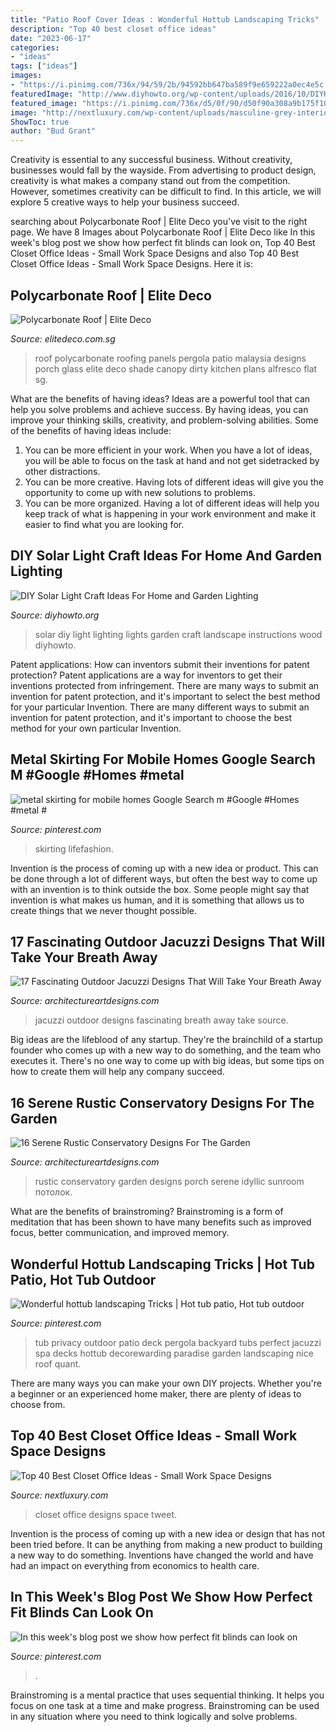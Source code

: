 ```yaml
---
title: "Patio Roof Cover Ideas : Wonderful Hottub Landscaping Tricks"
description: "Top 40 best closet office ideas"
date: "2023-06-17"
categories:
- "ideas"
tags: ["ideas"]
images:
- "https://i.pinimg.com/736x/94/59/2b/94592bb647ba589f9e659222a0ec4e5c.jpg"
featuredImage: "http://www.diyhowto.org/wp-content/uploads/2016/10/DIYHowto-DIY-Solar-Light-Lighting-Ideas-Picture-Instructions-09.jpg"
featured_image: "https://i.pinimg.com/736x/d5/0f/90/d50f90a308a9b175f10c8ab89bddcc9f.jpg"
image: "http://nextluxury.com/wp-content/uploads/masculine-grey-interior-closet-office-design.jpg"
ShowToc: true
author: "Bud Grant"
---
```



Creativity is essential to any successful business. Without creativity, businesses would fall by the wayside. From advertising to product design, creativity is what makes a company stand out from the competition. However, sometimes creativity can be difficult to find. In this article, we will explore 5 creative ways to help your business succeed.

	

		
searching about Polycarbonate Roof | Elite Deco you've visit to the right page. We have 8 Images about Polycarbonate Roof | Elite Deco like In this week&#039;s blog post we show how perfect fit blinds can look on, Top 40 Best Closet Office Ideas - Small Work Space Designs and also Top 40 Best Closet Office Ideas - Small Work Space Designs. Here it is:
		
    
## Polycarbonate Roof | Elite Deco

<img loading=lazy src="http://www.elitedeco.com.sg/wp-content/uploads/2013/09/Polycarbonate-1-700x937.jpg" onerror="this.onerror=null;this.src='https://tse2.mm.bing.net/th?id=OIP.qlvCAyPk07wl9usTJ0SM5QHaJ6&amp;pid=15.1';" alt="Polycarbonate Roof | Elite Deco">

_Source: elitedeco.com.sg_

>roof polycarbonate roofing panels pergola patio malaysia designs porch glass elite deco shade canopy dirty kitchen plans alfresco flat sg. 

	

What are the benefits of having ideas?
Ideas are a powerful tool that can help you solve problems and achieve success. By having ideas, you can improve your thinking skills, creativity, and problem-solving abilities. Some of the benefits of having ideas include: 
1) You can be more efficient in your work. When you have a lot of ideas, you will be able to focus on the task at hand and not get sidetracked by other distractions. 
2) You can be more creative. Having lots of different ideas will give you the opportunity to come up with new solutions to problems. 
3) You can be more organized. Having a lot of different ideas will help you keep track of what is happening in your work environment and make it easier to find what you are looking for.

    
## DIY Solar Light Craft Ideas For Home And Garden Lighting

<img loading=lazy src="http://www.diyhowto.org/wp-content/uploads/2016/10/DIYHowto-DIY-Solar-Light-Lighting-Ideas-Picture-Instructions-09.jpg" onerror="this.onerror=null;this.src='https://tse2.mm.bing.net/th?id=OIP.zezNyAPloI1GGZUe2MHPsgHaLH&amp;pid=15.1';" alt="DIY Solar Light Craft Ideas For Home and Garden Lighting">

_Source: diyhowto.org_

>solar diy light lighting lights garden craft landscape instructions wood diyhowto. 

	

Patent applications: How can inventors submit their inventions for patent protection?
Patent applications are a way for inventors to get their inventions protected from infringement. There are many ways to submit an invention for patent protection, and it's important to select the best method for your particular Invention. 
There are many different ways to submit an invention for patent protection, and it's important to choose the best method for your own particular Invention.

    
## Metal Skirting For Mobile Homes Google Search M #Google #Homes #metal #

<img loading=lazy src="https://i.pinimg.com/736x/ce/1f/7d/ce1f7da0a190ace0662587447fb8e481.jpg" onerror="this.onerror=null;this.src='https://tse3.mm.bing.net/th?id=OIP.apY-W6aocRpxL6KFqJMWxgAAAA&amp;pid=15.1';" alt="metal skirting for mobile homes Google Search m #Google #Homes #metal #">

_Source: pinterest.com_

>skirting lifefashion. 

	

Invention is the process of coming up with a new idea or product. This can be done through a lot of different ways, but often the best way to come up with an invention is to think outside the box. Some people might say that invention is what makes us human, and it is something that allows us to create things that we never thought possible.

    
## 17 Fascinating Outdoor Jacuzzi Designs That Will Take Your Breath Away

<img loading=lazy src="https://www.architectureartdesigns.com/wp-content/uploads/2016/05/10-35-630x419.jpg" onerror="this.onerror=null;this.src='https://tse2.mm.bing.net/th?id=OIP.-DYblnJUYyDuDbn4NL5njgHaE7&amp;pid=15.1';" alt="17 Fascinating Outdoor Jacuzzi Designs That Will Take Your Breath Away">

_Source: architectureartdesigns.com_

>jacuzzi outdoor designs fascinating breath away take source. 

	

Big ideas are the lifeblood of any startup. They're the brainchild of a startup founder who comes up with a new way to do something, and the team who executes it. There's no one way to come up with big ideas, but some tips on how to create them will help any company succeed.

    
## 16 Serene Rustic Conservatory Designs For The Garden

<img loading=lazy src="http://www.architectureartdesigns.com/wp-content/uploads/2015/05/16-Serene-Rustic-Conservatory-Designs-For-The-Garden-8.jpg" onerror="this.onerror=null;this.src='https://tse4.mm.bing.net/th?id=OIP.9wgzsR_km33kwrOsImDWOAHaE8&amp;pid=15.1';" alt="16 Serene Rustic Conservatory Designs For The Garden">

_Source: architectureartdesigns.com_

>rustic conservatory garden designs porch serene idyllic sunroom потолок. 

	

What are the benefits of brainstroming?
Brainstroming is a form of meditation that has been shown to have many benefits such as improved focus, better communication, and improved memory.

    
## Wonderful Hottub Landscaping Tricks | Hot Tub Patio, Hot Tub Outdoor

<img loading=lazy src="https://i.pinimg.com/736x/94/59/2b/94592bb647ba589f9e659222a0ec4e5c.jpg" onerror="this.onerror=null;this.src='https://tse1.mm.bing.net/th?id=OIP.U4yB6SNHSsWiiXArVOmDOgHaLG&amp;pid=15.1';" alt="Wonderful hottub landscaping Tricks | Hot tub patio, Hot tub outdoor">

_Source: pinterest.com_

>tub privacy outdoor patio deck pergola backyard tubs perfect jacuzzi spa decks hottub decorewarding paradise garden landscaping nice roof quant. 

	

There are many ways you can make your own DIY projects. Whether you're a beginner or an experienced home maker, there are plenty of ideas to choose from.

    
## Top 40 Best Closet Office Ideas - Small Work Space Designs

<img loading=lazy src="http://nextluxury.com/wp-content/uploads/masculine-grey-interior-closet-office-design.jpg" onerror="this.onerror=null;this.src='https://tse3.mm.bing.net/th?id=OIP.pju8yMWO3FSYkteVwBd0PQAAAA&amp;pid=15.1';" alt="Top 40 Best Closet Office Ideas - Small Work Space Designs">

_Source: nextluxury.com_

>closet office designs space tweet. 

	

Invention is the process of coming up with a new idea or design that has not been tried before. It can be anything from making a new product to building a new way to do something. Inventions have changed the world and have had an impact on everything from economics to health care.

    
## In This Week&#039;s Blog Post We Show How Perfect Fit Blinds Can Look On

<img loading=lazy src="https://i.pinimg.com/736x/d5/0f/90/d50f90a308a9b175f10c8ab89bddcc9f.jpg" onerror="this.onerror=null;this.src='https://tse2.mm.bing.net/th?id=OIP.b0hTiPR4w5ArrDZyMCiZ3wHaJ3&amp;pid=15.1';" alt="In this week&#039;s blog post we show how perfect fit blinds can look on">

_Source: pinterest.com_

>. 

	

Brainstroming is a mental practice that uses sequential thinking. It helps you focus on one task at a time and make progress. Brainstroming can be used in any situation where you need to think logically and solve problems.

